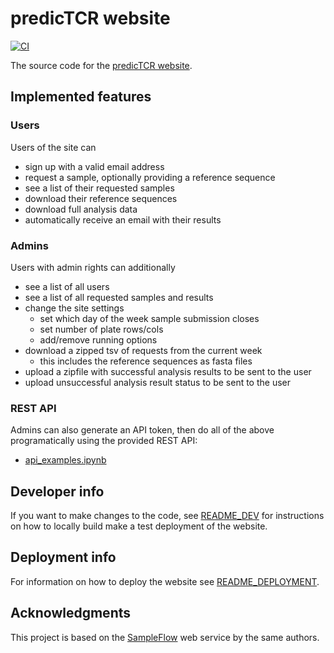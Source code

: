 # predicTCR website

[![CI](https://github.com/ssciwr/predicTCR/actions/workflows/ci.yml/badge.svg)](https://github.com/ssciwr/predicTCR/actions/workflows/ci.yml)

The source code for the [predicTCR website](https://predictcr.lkeegan.dev/).

## Implemented features

### Users

Users of the site can

- sign up with a valid email address
- request a sample, optionally providing a reference sequence
- see a list of their requested samples
- download their reference sequences
- download full analysis data
- automatically receive an email with their results

### Admins

Users with admin rights can additionally

- see a list of all users
- see a list of all requested samples and results
- change the site settings
  - set which day of the week sample submission closes
  - set number of plate rows/cols
  - add/remove running options
- download a zipped tsv of requests from the current week
  - this includes the reference sequences as fasta files
- upload a zipfile with successful analysis results to be sent to the user
- upload unsuccessful analysis result status to be sent to the user

### REST API

Admins can also generate an API token,
then do all of the above programatically using
the provided REST API:

- [api_examples.ipynb](https://github.com/ssciwr/predicTCR/blob/main/notebooks/api_examples.ipynb)

## Developer info

If you want to make changes to the code, see
[README_DEV](README_DEV.md)
for instructions on how to locally build make a test deployment of the website.

## Deployment info

For information on how to deploy the website see
[README_DEPLOYMENT](README_DEPLOYMENT.md).

## Acknowledgments

This project is based on the [SampleFlow](https://github.com/ssciwr/sample_flow) web service by the same authors.
